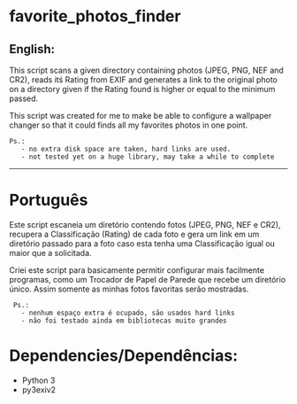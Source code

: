 # favorite_photos_finder
## English:

This script scans a given directory containing photos (JPEG, PNG, NEF and CR2),
reads itś Rating from EXIF and generates a link to the original photo
on a directory given if the Rating found is higher or equal to the minimum passed.

This script was created for me to make be able to configure a wallpaper changer
so that it could finds all my favorites photos in one point.

    Ps.: 
       - no extra disk space are taken, hard links are used.
       - not tested yet on a huge library, may take a while to complete

-------------

# Português

Este script escaneia um diretório contendo fotos (JPEG, PNG, NEF e CR2), 
recupera a Classificação (Rating) de cada foto e gera um link em um diretório
passado para a foto caso esta tenha uma Classificação igual ou maior 
que a solicitada.

Criei este script para basicamente permitir configurar mais facilmente 
programas, como um Trocador de Papel de Parede que recebe um diretório 
único. Assim somente as minhas fotos favoritas serão mostradas. 

     Ps.: 
       - nenhum espaço extra é ocupado, são usados hard links
       - não foi testado ainda em bibliotecas muito grandes


# Dependencies/Dependências:
   - Python 3
   - py3exiv2